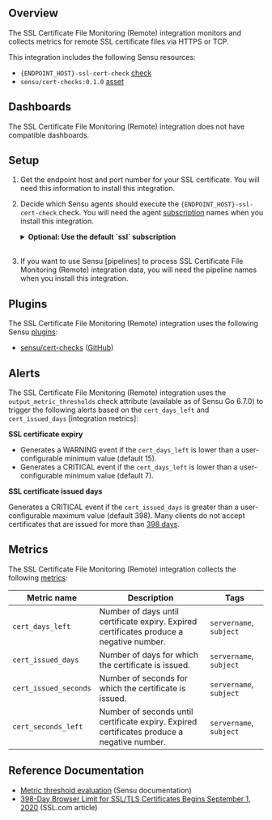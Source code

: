 ## Overview

<!-- Sensu Integration description; supports markdown -->

The SSL Certificate File Monitoring (Remote) integration monitors and collects metrics for remote SSL certificate files via HTTPS or TCP.

<!-- Provide a high level overview of the integration contents (e.g. checks, filters, mutators, handlers, assets, etc) -->

This integration includes the following Sensu resources:

* `{ENDPOINT_HOST}-ssl-cert-check` [check]
* `sensu/cert-checks:0.1.0` [asset]

## Dashboards

<!-- List of compatible dashboards w/ screenshots (supports png, jpeg, and gif images; relative paths only; e.g. `![](img/dashboard-1.png)` )-->

<!-- This integration is compatible with the [{{dashboard_name}}][{{dashboard_link}}] (included w/ [Sensu Plus][sensu-plus]). -->

<!-- ![](img/dashboard.png) -->

The SSL Certificate File Monitoring (Remote) integration does not have compatible dashboards.

## Setup

<!-- Sensu Integration setup instructions, including Sensu agent configuration and external component configuration -->
<!-- EXAMPLE: what configuration (if any) is required in a third-party service to enable monitoring? -->

1. Get the endpoint host and port number for your SSL certificate. You will need this information to install this integration.

1. Decide which Sensu agents should execute the `{ENDPOINT_HOST}-ssl-cert-check` check. You will need the agent [subscription] names when you install this integration.

   <details><summary><strong>Optional: Use the default `ssl` subscription</strong></summary>

   This integration includes a built-in `ssl` subscription as the default. To use the default subscription, add the `ssl` subscription to the agents that should execute the `{ENDPOINT_HOST}-ssl-cert-check` check.

   </details>
   <br>

1. If you want to use Sensu [pipelines] to process SSL Certificate File Monitoring (Remote) integration data, you will need the pipeline names when you install this integration.

## Plugins

<!-- Links to any Sensu Integration dependencies (i.e. Sensu Plugins) -->

The SSL Certificate File Monitoring (Remote) integration uses the following Sensu [plugins]:

- [sensu/cert-checks][cert-checks-bonsai] ([GitHub][cert-checks-github])

## Alerts

<!-- List of all alerts generated by this integration. -->

The SSL Certificate File Monitoring (Remote) integration uses the `output_metric_thresholds` check attribute (available as of Sensu Go 6.7.0) to trigger the following alerts based on the `cert_days_left` and `cert_issued_days` [integration metrics]:

**SSL certificate expiry**

- Generates a WARNING event if the `cert_days_left` is lower than a user-configurable minimum value (default 15).
- Generates a CRITICAL event if the `cert_days_left` is lower than a user-configurable minimum value (default 7).

**SSL certificate issued days**

Generates a CRITICAL event if the `cert_issued_days` is greater than a user-configurable maximum value (default 398). Many clients do not accept certificates that are issued for more than [398 days].

## Metrics

<!-- List of all metrics or events collected by this integration. -->

The SSL Certificate File Monitoring (Remote) integration collects the following [metrics]:

Metric name | Description | Tags
----------- | ----------- | ----
`cert_days_left` | Number of days until certificate expiry. Expired certificates produce a negative number. | `servername`, `subject`
`cert_issued_days` | Number of days for which the certificate is issued. | `servername`, `subject`
`cert_issued_seconds` | Number of seconds for which the certificate is issued. | `servername`, `subject`
`cert_seconds_left` | Number of seconds until certificate expiry. Expired certificates produce a negative number. | `servername`, `subject`

## Reference Documentation

<!-- Please provide links to any relevant reference documentation to help users learn more and/or troubleshoot this integration; specifically including any third-party software documentation. -->

* [Metric threshold evaluation] (Sensu documentation)
* [398-Day Browser Limit for SSL/TLS Certificates Begins September 1, 2020][398 days] (SSL.com article)


<!-- Links -->
[check]: https://docs.sensu.io/sensu-go/latest/observability-pipeline/observe-schedule/checks/
[asset]: https://docs.sensu.io/sensu-go/latest/plugins/assets/
[subscription]: https://docs.sensu.io/sensu-go/latest/observability-pipeline/observe-schedule/subscriptions/
[subscriptions]: https://docs.sensu.io/sensu-go/latest/observability-pipeline/observe-schedule/subscriptions/
[agents]: https://docs.sensu.io/sensu-go/latest/observability-pipeline/observe-schedule/agent/
[annotations]: https://docs.sensu.io/sensu-go/latest/observability-pipeline/observe-schedule/agent/#general-configuration-flags
[plugins]: https://docs.sensu.io/sensu-go/latest/plugins/
[metrics]: https://docs.sensu.io/sensu-go/latest/observability-pipeline/observe-schedule/metrics/
[handler]: https://docs.sensu.io/sensu-go/latest/observability-pipeline/observe-process/handlers/
[pipeline]: https://docs.sensu.io/sensu-go/latest/observability-pipeline/observe-process/pipelines/
[secret]: https://docs.sensu.io/sensu-go/latest/operations/manage-secrets/secrets/
[secrets]: https://docs.sensu.io/sensu-go/latest/operations/manage-secrets/secrets/
[tokens]: https://docs.sensu.io/sensu-go/latest/observability-pipeline/observe-schedule/tokens/
[sensu-plus]: https://sensu.io/features/analytics
[metric-threshold-rule]: #
[cert-checks-bonsai]: https://bonsai.sensu.io/assets/sensu/cert-checks
[cert-checks-github]: https://github.com/sensu/cert-checks
[integraton metrics]: #metrics
[398 days]: https://www.ssl.com/blogs/398-day-browser-limit-for-ssl-tls-certificates-begins-september-1-2020/
[Metric threshold evaluation]: https://docs.sensu.io/sensu-go/latest/observability-pipeline/observe-schedule/metrics/#metric-threshold-evaluation
